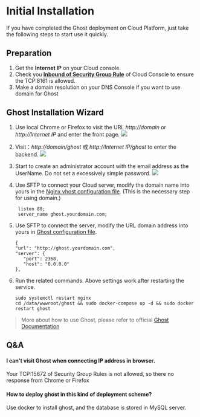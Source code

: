 # Initial Installation

If you have completed the Ghost deployment on Cloud Platform, just take the following steps to start use it quickly.

## Preparation

1. Get the **Internet IP** on your Cloud console.
2. Check you **[Inbound of Security Group Rule](https://support.websoft9.com/docs/faq/tech-instance.html)** of Cloud Console to ensure the TCP:8161 is allowed.
3. Make a domain resolution on your DNS Console if you want to use domain for Ghost

## Ghost Installation Wizard

1. Use local Chrome or Firefox to visit the URL *http://domain* or *http://Internet IP* and enter the front page.
   ![](http://libs.websoft9.com/Websoft9/DocsPicture/en/ghost/ghost-bootpage-websoft9.png)

2.  Visit：*http://domain/ghost* 或 *http://Internet IP/ghost* to enter the backend.
   ![](https://libs.websoft9.com/Websoft9/DocsPicture/en/ghost/ghost-register001-websoft9.png)

3. Start to create an administrator account with the email address as the UserName. Do not set a excessively simple password.
   ![]( https://libs.websoft9.com/Websoft9/DocsPicture/en/ghost/ghost-register002-websoft9.png )

4. Use SFTP to connect your Cloud server, modify the domain name into yours in the [Nginx vhost configuration file](/stack-components.md#nginx). (This is the necessary step for using domain.)
   ```
    listen 80;
    server_name ghost.yourdomain.com;
   ```

5. Use SFTP to connect the server, modify the URL domain address into yours in [Ghost configuration file](/stack-components.md#ghost).
   ```
   {
   "url": "http://ghost.yourdomain.com",
   "server": {
      "port": 2368,
      "host": "0.0.0.0"
   },
   ```
6. Run the related commands. Above settings work after restarting the service.
   ```
   sudo systemctl restart nginx
   cd /data/wwwroot/ghost && sudo docker-compose up -d && sudo docker restart ghost
   ```
   
> More about how to use Ghost, please refer to official [Ghost Documentation](https://docs.ghost.org/docs)

## Q&A

#### I can't visit Ghost when connecting IP address in browser.

Your TCP:15672 of Security Group Rules is not allowed, so there no response from Chrome or Firefox

#### How to deploy ghost in this kind of deployment scheme?

Use docker to install ghost, and the database is stored in MySQL server.